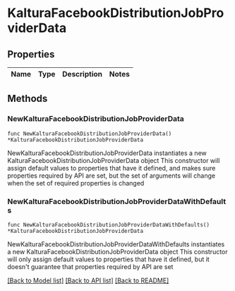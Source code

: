 # KalturaFacebookDistributionJobProviderData

## Properties

Name | Type | Description | Notes
------------ | ------------- | ------------- | -------------

## Methods

### NewKalturaFacebookDistributionJobProviderData

`func NewKalturaFacebookDistributionJobProviderData() *KalturaFacebookDistributionJobProviderData`

NewKalturaFacebookDistributionJobProviderData instantiates a new KalturaFacebookDistributionJobProviderData object
This constructor will assign default values to properties that have it defined,
and makes sure properties required by API are set, but the set of arguments
will change when the set of required properties is changed

### NewKalturaFacebookDistributionJobProviderDataWithDefaults

`func NewKalturaFacebookDistributionJobProviderDataWithDefaults() *KalturaFacebookDistributionJobProviderData`

NewKalturaFacebookDistributionJobProviderDataWithDefaults instantiates a new KalturaFacebookDistributionJobProviderData object
This constructor will only assign default values to properties that have it defined,
but it doesn't guarantee that properties required by API are set


[[Back to Model list]](../README.md#documentation-for-models) [[Back to API list]](../README.md#documentation-for-api-endpoints) [[Back to README]](../README.md)


